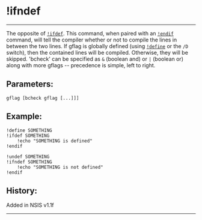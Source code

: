 # !ifndef

---

The opposite of [`!ifdef`][1]. This command, when paired with an [`!endif`][2] command, will tell the compiler whether or not to compile the lines in between the two lines. If gflag is globally defined (using [`!define`][3] or the `/D` switch), then the contained lines will be compiled. Otherwise, they will be skipped. 'bcheck' can be specified as `&` (boolean and) or `|` (boolean or) along with more gflags -- precedence is simple, left to right.

## Parameters:

    gflag [bcheck gflag [...]]]

## Example:

	!define SOMETHING
	!ifdef SOMETHING
		!echo "SOMETHING is defined"
	!endif

	!undef SOMETHING
	!ifndef SOMETHING
		!echo "SOMETHING is not defined"
	!endif

## History:

Added in NSIS v1.1f

---

[1]: !ifdef.md
[2]: !endif.md
[3]: !define.md